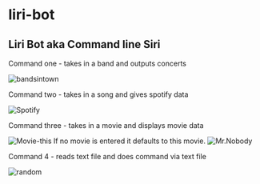 # liri-bot
## Liri Bot aka Command line Siri  


Command one - takes in a band and outputs concerts

![bandsintown](https://media.discordapp.net/attachments/538118399822135296/653086248147353622/1.PNG)

Command two - takes in a song and gives spotify data

![Spotify](https://media.discordapp.net/attachments/538118399822135296/653086249263038520/2.PNG)

Command three - takes in a movie and displays movie data

![Movie-this](https://media.discordapp.net/attachments/538118399822135296/653086251955650560/3.PNG)
If no movie is entered it defaults to this movie.
![Mr.Nobody](https://media.discordapp.net/attachments/538118399822135296/653086257148329996/nobody.PNG)

Command 4 - reads text file and does command via text file

![random](https://media.discordapp.net/attachments/538118399822135296/653086254988001339/4.PNG) 



